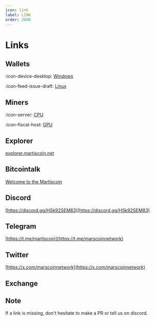 ```yaml
---
icon: link
label: LINK
order: 2000
---
```

# Links

## Wallets

:icon-device-desktop: [Windows](https://github.com/MartisCommunity/node/releases)

:icon-feed-issue-draft: [Linux](https://github.com/MartisCommunity/node/releases)


## Miners

:icon-server: [CPU](https://github.com/MartisCommunity/node/releases)


:icon-fiscal-host: [GPU](https://github.com/MartisCommunity/node/releases)

## Explorer

[explorer.martiscoin.net](http://explorer.martiscoin.net:9911)

## Bitcointalk
[Welcome to the Martiscoin](https://bitcointalk.org/index.php?topic=5525678.0)

## Discord

[https://discord.gg/HSk92SEM83](https://discord.gg/HSk92SEM83)

## Telegram

[https://t.me/martiscoin](https://t.me/marscoinnetwork)

## Twitter

[https://x.com/marscoinnetwork](https://x.com/marscoinnetwork)

## Exchange



## Note

If a link is missing, don't hesitate to make a PR or tell us on discord.
